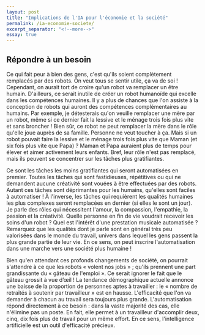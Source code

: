 ```yaml
---
layout: post
title: "Implications de l'IA pour l'économie et la société"
permalink: /ia-economie-societe/
excerpt_separator: "<!--more-->"
essay: true
---
```


## Répondre à un besoin

Ce qui fait peur à bien des gens, c'est qu'ils soient complètement remplacés par des robots. On veut tous se sentir utile, ça va de soi ! Cependant, on aurait tort de croire qu'un robot va remplacer un être humain. D'ailleurs, ce serait inutile de créer un robot humanoïde qui excelle dans les compétences humaines. Il y a plus de chances que l'on assiste à la conception de robots qui auront des compétences complémentaires au humains. Par exemple, je détesterais qu'on veuille remplacer une mère par un robot, même si ce dernier fait la lessive et le ménage trois fois plus vite et sans broncher ! Bien sûr, ce robot ne peut remplacer la mère dans le rôle qu'elle joue auprès de sa famille. Personne ne veut toucher à ça. Mais si un robot pouvait faire la lessive et le ménage trois fois plus vite que Maman (et six fois plus vite que Papa) ? Maman et Papa auraient plus de temps pour élever et aimer activement leurs enfants. Bref, leur rôle n'est pas remplacé, mais ils peuvent se concentrer sur les tâches plus gratifiantes.

Ce sont les tâches les moins gratifiantes qui seront automatisées en premier. Toutes les tâches qui sont fastidieuses, répétitives ou qui ne demandent aucune créativité sont vouées à être effectuées par des robots. Autant ces tâches sont déprimantes pour les humains, qu'elles sont faciles à automatiser ! À l'inverse, les tâches qui requièrent les qualités humaines les plus complexes seront remplacées en dernier (si elles le sont un jour). Je parle des rôles qui nécessitent l'amour, la compassion, l'empathie, la passion et la créativité. Quelle personne en fin de vie voudrait recevoir les soins d'un robot ? Quel est l'intérêt d'une prestation musicale automatisée ? Remarquez que les qualités dont je parle sont en général très peu valorisées dans le monde du travail, univers dans lequel les gens passent la plus grande partie de leur vie. En ce sens, on peut inscrire l'automatisation dans une marche vers une société plus humaine !

Bien qu'en attendant ces profonds changements de société, on pourrait s'attendre à ce que les robots « volent nos jobs » ; qu'ils prennent une part grandissante du « gâteau de l'emploi ». Ce serait ignorer le fait que le gâteau grossit à vue d’œil ! La tendance démographique actuelle annonce une baisse de la proportion de personnes aptes à travailler : le « nombre de retraités à soutenir par travailleur » est en hausse.  L'efficacité que l'on va demander à chacun au travail sera toujours plus grande. L'automatisation répond directement à ce besoin : dans la vaste majorité des cas, elle n'élimine pas un poste. En fait, elle permet à un travailleur d'accomplir deux, cinq, dix fois plus de travail pour un même effort. En ce sens, l'intelligence artificielle est un outil d'efficacité précieux.